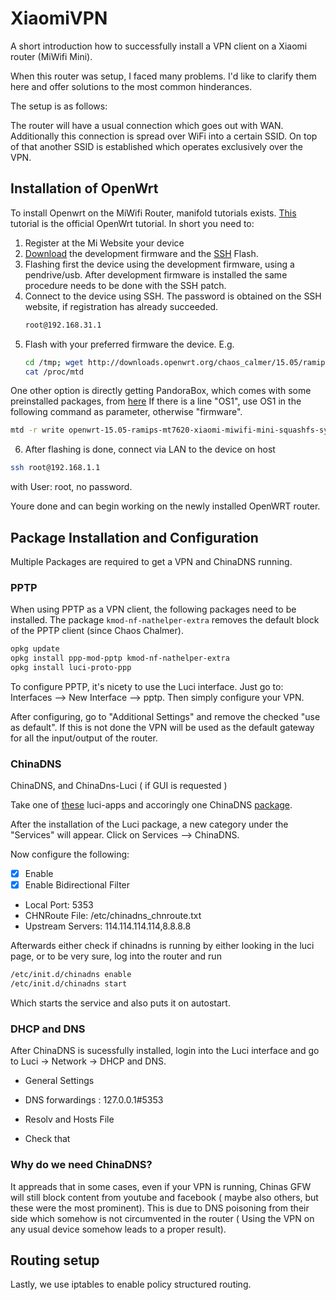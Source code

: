 # XiaomiVPN
A short introduction how to successfully install a VPN client on a Xiaomi router (MiWifi Mini).

When this router was setup, I faced many problems. I'd like to clarify them here and offer solutions to the most common hinderances.

The setup is as follows:

The router will have a usual connection which goes out with WAN. 
Additionally this connection is spread over WiFi into a certain SSID.
On top of that another SSID is established which operates exclusively over the VPN.

## Installation of OpenWrt

To install Openwrt on the MiWifi Router, manifold tutorials exists. [This](https://wiki.openwrt.org/toh/xiaomi/mini) tutorial is the official OpenWrt tutorial. 
In short you need to:

1. Register at the Mi Website your device
2. [Download](http://www1.miwifi.com/miwifi_download.html) the development firmware and the [SSH](http://d.miwifi.com/rom/ssh) Flash.
3. Flashing first the device using the development firmware, using a pendrive/usb. After development firmware is installed the same procedure needs to be done with the SSH patch.
4. Connect to the device using SSH. The password is obtained on the SSH website, if registration has already succeeded. 
    ```bash
    root@192.168.31.1
    ```
5. Flash with your preferred firmware the device. E.g. 
    ```bash 
    cd /tmp; wget http://downloads.openwrt.org/chaos_calmer/15.05/ramips/mt7620/openwrt-15.05-ramips-mt7620-xiaomi-miwifi-mini-squashfs-sysupgrade.bin
    cat /proc/mtd
    ```

One other option is directly getting PandoraBox, which comes with some preinstalled packages, from [here](http://downloads.openwrt.org.cn/PandoraBox/Xiaomi-Mini-R1CM/stable/)
If there is a line "OS1", use OS1 in the following command as parameter, otherwise "firmware".

```bash
mtd -r write openwrt-15.05-ramips-mt7620-xiaomi-miwifi-mini-squashfs-sysupgrade.bin OS1
```

6. After flashing is done, connect via LAN to the device on host 
```bash 
ssh root@192.168.1.1
``` 
with User: root, no password.

Youre done and can begin working on the newly installed OpenWRT router.


## Package Installation and Configuration

Multiple Packages are required to get a VPN and ChinaDNS running.

### PPTP

When using PPTP as a VPN client, the following packages need to be installed.
The package ```kmod-nf-nathelper-extra``` removes the default block of the PPTP client (since Chaos Chalmer).

```bash
opkg update
opkg install ppp-mod-pptp kmod-nf-nathelper-extra
opkg install luci-proto-ppp
```

To configure PPTP, it's nicety to use the Luci interface. Just go to:
Interfaces --> New Interface --> pptp.
Then simply configure your VPN.

After configuring, go to "Additional Settings" and remove the checked "use as default". If this is not done the VPN will be used as the default gateway for all the input/output of the router.

### ChinaDNS
ChinaDNS, and ChinaDns-Luci ( if GUI is requested )

Take one of [these](http://sourceforge.net/projects/openwrt-dist/files/luci-app/chinadns/) luci-apps and accoringly one ChinaDNS [package](http://sourceforge.net/projects/openwrt-dist/files/chinadns/1.3.2-d3e75dd/ChinaDNS_1.3.2-3_ramips_24kec.ipk/download).

After the installation of the Luci package, a new category under the "Services" will appear. Click on Services --> ChinaDNS. 

Now configure the following:

- [x] Enable
- [x] Enable Bidirectional Filter
- Local Port: 5353
- CHNRoute File: /etc/chinadns_chnroute.txt
- Upstream Servers: 114.114.114.114,8.8.8.8

Afterwards either check if chinadns is running by either looking in the luci page, or to be very sure, log into the router and run
```bash
/etc/init.d/chinadns enable
/etc/init.d/chinadns start
```

Which starts the service and also puts it on autostart.


### DHCP and DNS

After ChinaDNS is sucessfully installed, login into the Luci interface and go to
Luci → Network → DHCP and DNS.

* General Settings
 * DNS forwardings : 127.0.0.1#5353

* Resolv and Hosts File
 * Check that




### Why do we need ChinaDNS?
It appreads that in some cases, even if your VPN is running, Chinas GFW will still block content from youtube and facebook ( maybe also others, but these were the most prominent). This is due to DNS poisoning from their side which somehow is not circumvented in the router ( Using the VPN on any usual device somehow leads to a proper result).

## Routing setup

Lastly, we use iptables to enable policy structured routing.


